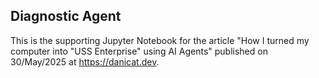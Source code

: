 ## Diagnostic Agent

This is the supporting Jupyter Notebook for the article "How I turned my computer into "USS Enterprise" using AI Agents" published on 30/May/2025 at https://danicat.dev.
